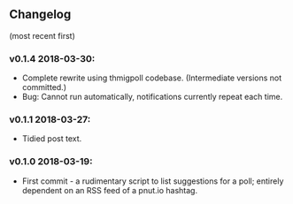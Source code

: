 ## Changelog
(most recent first)

### v0.1.4 2018-03-30:
* Complete rewrite using thmigpoll codebase. (Intermediate versions not committed.)
* Bug: Cannot run automatically, notifications currently repeat each time.

### v0.1.1 2018-03-27:
* Tidied post text.

### v0.1.0 2018-03-19:
* First commit - a rudimentary script to list suggestions for a poll; entirely dependent on an RSS feed of a pnut.io hashtag.
